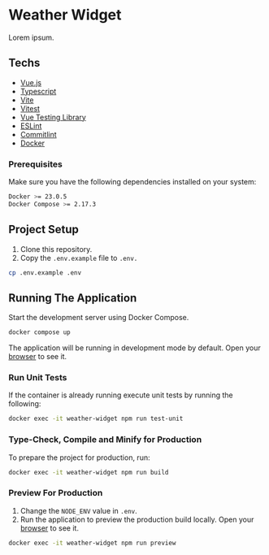 # Weather Widget

Lorem ipsum.

## Techs

- [Vue.js](https://vuejs.org)
- [Typescript](https://www.typescriptlang.org)
- [Vite](https://vitejs.dev)
- [Vitest](https://vitest.dev)
- [Vue Testing Library](https://testing-library.com/docs/vue-testing-library/intro)
- [ESLint](https://eslint.org)
- [Commitlint](https://commitlint.js.org)
- [Docker](https://www.docker.com)

### Prerequisites

Make sure you have the following dependencies installed on your system:

```sh
Docker >= 23.0.5
Docker Compose >= 2.17.3
```

## Project Setup

1. Clone this repository.
2. Copy the `.env.example` file to `.env.`

```sh
cp .env.example .env
```

## Running The Application

Start the development server using Docker Compose.

```sh
docker compose up
```

The application will be running in development mode by default. Open your [browser](http://localhost:3000) to see it.

### Run Unit Tests

If the container is already running execute unit tests by running the following:

```sh
docker exec -it weather-widget npm run test-unit
```

### Type-Check, Compile and Minify for Production

To prepare the project for production, run:

```sh
docker exec -it weather-widget npm run build
```

### Preview For Production

1. Change the `NODE_ENV` value in `.env`.
2. Run the application to preview the production build locally. Open your [browser](http://localhost:3333) to see it.

```sh
docker exec -it weather-widget npm run preview
```
